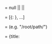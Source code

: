 <sidebar-config> = null || <sidebar> || <path-sidebars>

<path-sidebars> = [{<root>: <sidebar>}, ...]

<root> = <string> (e.g. "/root/path/")

<sidebar> = {title: <title>, base: <base>, items: <items>}

<title> = <string> (e.g. "Title of Sidebar")

<base> = <string> (e.g. "/a/path/")

<items> = <pages> || <groups>

<groups> = <group>

<group> = {title: <title>, base: <base>, children: <children>}

<children> = <pages>

<pages> = [<page>,...]

<page> = <string> (e.g. "/path/to/page")